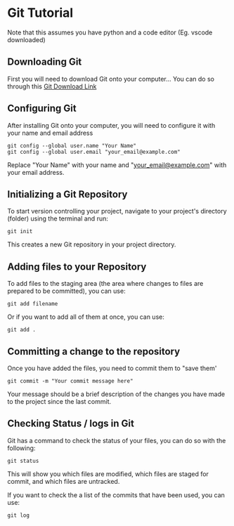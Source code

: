 # Git Tutorial 

Note that this assumes you have python and a code editor (Eg. vscode downloaded) 

## Downloading Git 
First you will need to download Git onto your computer... 
You can do so through this [Git Download Link](https://git-scm.com/downloads)

## Configuring Git 
After installing Git onto your computer, you will need to configure it with your name and email address
```
git config --global user.name "Your Name"
git config --global user.email "your_email@example.com"
```
Replace "Your Name" with your name and "your_email@example.com" with your email address.

## Initializing a Git Repository
To start version controlling your project, navigate to your project's directory (folder) using the terminal and run:
```
git init
```
This creates a new Git repository in your project directory.

## Adding files to your Repository

To add files to the staging area (the area where changes to files are prepared to be committed), you can use:
```
git add filename
```
Or if you want to add all of them at once, you can use:
```
git add .
```
## Committing a change to the repository 
Once you have added the files, you need to commit them to "save them' 
```
git commit -m "Your commit message here"
```
Your message should be a brief description of the changes you have made to the project since the last commit.


## Checking Status / logs in Git 
Git has a command to check the status of your files, you can do so with the following: 
```
git status
```
This will show you which files are modified, which files are staged for commit, and which files are untracked.

If you want to check the a list of the commits that have been used, you can use:
```
git log
```




